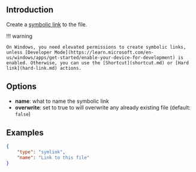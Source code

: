 ## Introduction

Create a [symbolic link](https://en.wikipedia.org/wiki/Symbolic_link) to the file.

!!! warning

    On Windows, you need elevated permissions to create symbolic links, unless [Developer Mode](https://learn.microsoft.com/en-us/windows/apps/get-started/enable-your-device-for-development) is enabled. Otherwise, you can use the [Shortcut](shortcut.md) or [Hard link](hard-link.md) actions.


## Options

* **name**: what to name the symbolic link
* **overwrite**: set to true to will overwrite any already existing file (default: `false`)


## Examples

```json
{
    "type": "symlink",
    "name": "Link to this file"
}
```
